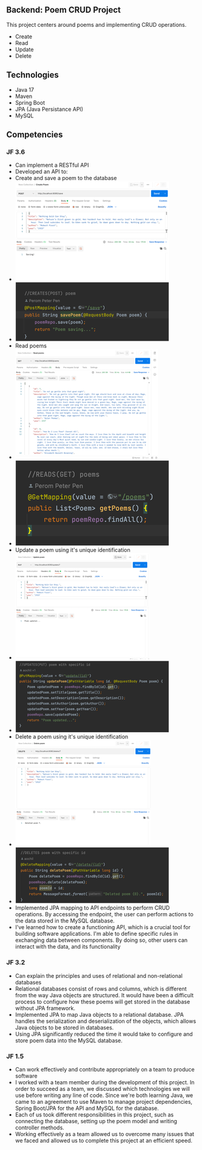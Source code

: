 ## Backend: Poem CRUD Project
This project centers around poems and implementing CRUD operations.
- Create 
- Read
- Update 
- Delete

## Technologies
- Java 17
- Maven
- Spring Boot
- JPA (Java Persistance API)
- MySQL

## Competencies
### JF 3.6
- Can implement a RESTful API
- Developed an API to:
- Create and save a poem to the database
- ![img.png](images/img.png)
- ![img_1.png](images/img_1.png)
- Read poems     
- ![img_2.png](images/img_2.png)
- ![img_3.png](images/img_3.png)
- Update a poem using it's unique identification
- ![img_4.png](images/img_4.png)
- ![img_5.png](images/img_5.png)
- Delete a poem using it's unique identification
- ![img_6.png](images/img_6.png)
- ![img_7.png](images/img_7.png)
- Implemented JPA mapping to API endpoints to perform CRUD operations. 
By accessing the endpoint, the user can perform actions to the data stored in the MySQL database.
- I've learned how to create a functioning API, which is a crucial tool for building software applications.
I'm able to define specific rules in exchanging data between components. By doing so, other users can interact with the data, and its functionality


### JF 3.2
- Can explain the principles and uses of relational and non-relational databases
- Relational databases consist of rows and columns, which is different from the way Java objects are structured. 
  It would have been a difficult process to configure how these poems will get stored in the database without JPA framework.
- Implemented JPA to map Java objects to a relational database. JPA handles the serialization and deserialization of the objects, which allows Java objects to be stored in databases.
- Using JPA significantly reduced the time it would take to configure and store poem data into the MySQL database.


### JF 1.5
- Can work effectively and contribute appropriately on a team to produce software
- I worked with a team member during the development of this project. In order to succeed as a team, 
  we discussed which technologies we will use before writing any line of code. Since we're both learning Java, 
  we came to an agreement to use Maven to manage project dependencies, Spring Boot/JPA for the API and MySQL for the database.
- Each of us took different responsibilities in this project, such as connecting the database, setting up the poem model and writing controller methods.
- Working effectively as a team allowed us to overcome many issues that we faced and allowed us to complete this project at an efficient speed.

